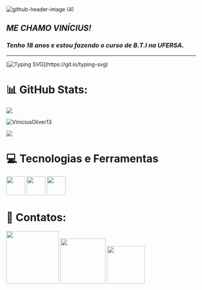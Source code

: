 ![github-header-image (4)](https://github.com/ViniciusOliver13/ViniciusOliver13/assets/146228058/05c5a858-10e4-4e9d-a019-f5a472b89d3f)
## **_ME CHAMO VINÍCIUS!_** 
### **_Tenho 18 anos e estou fazendo o curso de B.T.I na UFERSA._**    
---

[![Typing SVG](https://readme-typing-svg.herokuapp.com/?lines=Procurando+novos+horizontes...+;+para+os+conhecimentos...;sobre+tecnologia.)](https://git.io/typing-svg)

# 📊 GitHub Stats:
![](https://github-readme-stats.vercel.app/api?username=ViniciusOliver13&theme=midnight-purple&hide_border=false&include_all_commits=false&count_private=false)<br/>
<p><img src="https://github-readme-stats.vercel.app/api/top-langs/?username=ViniciusOliver13&layout=compact&theme=midnight-purple" alt=ViniciusOliver13 ><p>
  
[![](https://visitcount.itsvg.in/api?id=ViniciusOliver13&icon=9&color=11)](https://visitcount.itsvg.in)

# 💻 Tecnologias e Ferramentas  
<img src="https://cdn.jsdelivr.net/gh/devicons/devicon/icons/c/c-original.svg" width="50" height="50"/>  <img src="https://cdn.jsdelivr.net/gh/devicons/devicon/icons/canva/canva-original.svg"  width="50" height="50"/> 
<img src="https://cdn.jsdelivr.net/gh/devicons/devicon/icons/python/python-original.svg"  width="50" height="50"/>     

# 📲 Contatos:
<div>
<a href="https://instagram.com/vinicius_13l" target="_blank"><img loading="lazy" src="https://img.shields.io/badge/-Instagram-DD2A7B?style=for-the-badge&logo=instagram&logoColor=white" width="140" target="_blank"></a>
<a href="https://youtube.com/channel/UCIrMz5GBZWN8gPfhfsPlRbA" target="_blank"><img loading="lazy" src="https://img.shields.io/badge/YouTube-FF0000?style=for-the-badge&logo=youtube&logoColor=white" width="120" target="_blank"></a>
<a href = "mailto:nvidianew3201@gmail.com"><img loading="lazy" src="https://img.shields.io/badge/Gmail-D14836?style=for-the-badge&logo=gmail&logoColor=white" width="100" target="_blank"></a>
</div>
